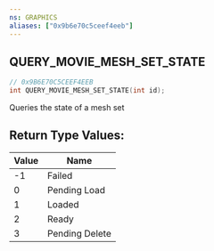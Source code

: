 ```yaml
---
ns: GRAPHICS
aliases: ["0x9b6e70c5ceef4eeb"]
---
```

## QUERY_MOVIE_MESH_SET_STATE

```c
// 0x9B6E70C5CEEF4EEB
int QUERY_MOVIE_MESH_SET_STATE(int id);
```

Queries the state of a mesh set

## Return Type Values:
| Value | Name |
| --- | --- |
| -1 | Failed |
| 0 | Pending Load |
| 1 | Loaded |
| 2 | Ready |
| 3 | Pending Delete |


